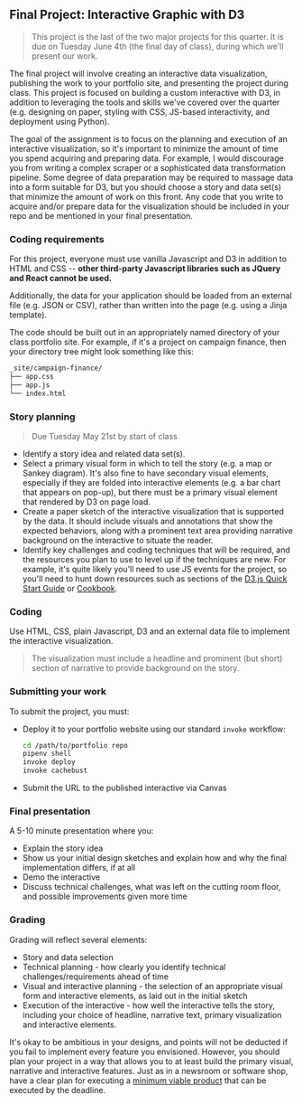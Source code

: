## Final Project: Interactive Graphic with D3

> This project is the last of the two major projects for this quarter. It is due on Tuesday June 4th (the final day of class), during which we'll present our work.

The final project will involve creating an interactive data visualization, publishing the work to your portfolio site, and presenting the project during class. This project is focused on building a custom interactive with D3, in addition to leveraging the tools and skills we've covered over the quarter (e.g. designing on paper, styling with CSS, JS-based interactivity, and deployment using Python).

The goal of the assignment is to focus on the planning and execution of an interactive visualization, so it's important to minimize the amount of time you spend acquiring and preparing data. For example, I would discourage you from writing a complex scraper or a sophisticated data transformation pipeline. Some degree of data preparation may be required to massage data into a form suitable for D3, but you should choose a story and data set(s) that minimize the amount of work on this front. Any code that you write to acquire and/or prepare data for the visualization should be included in your repo and be mentioned in your final presentation.

### Coding requirements

For this project, everyone must use vanilla Javascript and D3 in addition to HTML and CSS -- **other third-party Javascript libraries such as JQuery and React cannot be used.**

Additionally, the data for your application should be loaded from an external file (e.g. JSON or CSV), rather than written into the page (e.g. using a Jinja template).

The code should be built out in an appropriately named directory of your class portfolio site. For example, if it's a project on campaign finance, then your directory tree might look something like this:

```bash
_site/campaign-finance/
├── app.css
├── app.js
└── index.html
```

### Story planning

> Due Tuesday May 21st by start of class

* Identify a story idea and related data set(s).
* Select a primary visual form in which to tell the story (e.g. a map or Sankey diagram). It's also fine to have secondary visual elements, especially if they are folded into interactive elements (e.g. a bar chart that appears on pop-up), but there must be a primary visual element that rendered by D3 on page load.
* Create a paper sketch of the interactive visualization that is supported by the data. It should include visuals and annotations that show the expected behaviors, along with a prominent text area providing narrative background on the interactive to situate the reader.
* Identify key challenges and coding techniques that will be required, and the resources you plan to use to level up if the techniques are new. For example, it's quite likely you'll need to use JS events for the project, so you'll need to hunt down resources such as sections of the [D3.js Quick Start Guide][] or [Cookbook].

[D3.js Quick Start Guide]: https://learning.oreilly.com/library/view/d3js-quick-start/9781789342383/?ar=
[Cookbook]: https://learning.oreilly.com/library/view/data-visualization-with/9781786468253/ 

### Coding

Use HTML, CSS, plain Javascript, D3 and an external data file to implement the interactive visualization. 

> The visualization must include a headline and prominent (but short) section of narrative to provide background on the story.

### Submitting your work

To submit the project, you must:

* Deploy it to your portfolio website using our standard `invoke` workflow:
  ```bash
  cd /path/to/portfolio repo
  pipenv shell
  invoke deploy
  invoke cachebust
  ```
* Submit the URL to the published interactive via Canvas

### Final presentation

A 5-10 minute presentation where you:

* Explain the story idea
* Show us your initial design sketches and explain how and why the final implementation differs, if at all
* Demo the interactive
* Discuss technical challenges, what was left on the cutting room floor, and possible improvements given more time

### Grading

Grading will reflect several elements:

* Story and data selection
* Technical planning - how clearly you identify technical challenges/requirements ahead of time
* Visual and interactive planning - the selection of an appropriate visual form and interactive elements, as laid out in the initial sketch
* Execution of the interactive - how well the interactive tells the story, including your choice of headline, narrative text, primary visualization and interactive elements.

It's okay to be ambitious in your designs, and points will not be deducted if you fail to implement every feature you envisioned. However, you should plan your project in a way that allows you to at least build the primary visual, narrative and interactive features. Just as in a newsroom or software shop, have a clear plan for executing a [minimum viable product](https://en.wikipedia.org/wiki/Minimum_viable_product) that can be executed by the deadline.